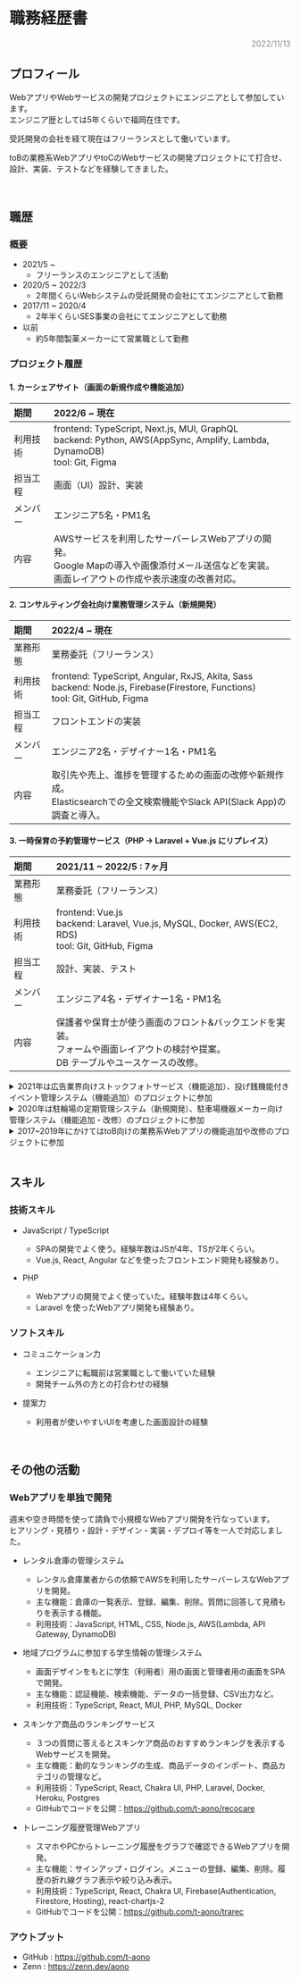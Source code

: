 <!--
【参考】
ソフトウェアエンジニアとしての職務経歴書の書き方を考えました　https://zenn.dev/st43/articles/4d65cc4d0809fc
見たいエンジニアの職務経歴書の書き方　https://qiita.com/newta/items/77eb14b1d67bc7ef1980

【サンプル】
https://kwappa.github.io/logs/resume/
https://www.notion.so/Call-for-Job-Offers-6406f6ec4ecc4d51a2a99462b5bda032
-->

<!-- １２３４５６７８９０１２３４５６７８９０１２３４５６７８９０１２３４５６７８ -->

# 職務経歴書

<div style="text-align: right; opacity: 0.5;">
2022/11/13
</div>

## プロフィール

WebアプリやWebサービスの開発プロジェクトにエンジニアとして参加しています。  
エンジニア歴としては5年くらいで福岡在住です。

受託開発の会社を経て現在はフリーランスとして働いています。  

toBの業務系WebアプリやtoCのWebサービスの開発プロジェクトにて打合せ、設計、実装、テストなどを経験してきました。

<br/>

## 職歴

### 概要

- 2021/5 ~ 
 	- フリーランスのエンジニアとして活動
- 2020/5 ~ 2022/3 
 	- 2年間くらいWebシステムの受託開発の会社にてエンジニアとして勤務
- 2017/11 ~ 2020/4
	- 2年半くらいSES事業の会社にてエンジニアとして勤務
- 以前
 	- 約5年間製薬メーカーにて営業職として勤務

### プロジェクト履歴

#### 1. カーシェアサイト（画面の新規作成や機能追加） 
| 期間 | 2022/6 ~ 現在
| :--- | :---
| 利用技術 | frontend: TypeScript, Next.js, MUI, GraphQL <br/> backend: Python, AWS(AppSync, Amplify, Lambda, DynamoDB) <br/> tool: Git, Figma
| 担当工程 | 画面（UI）設計、実装
| メンバー | エンジニア5名・PM1名
| 内容 | AWSサービスを利用したサーバーレスWebアプリの開発。<br/>Google Mapの導入や画像添付メール送信などを実装。<br/>画面レイアウトの作成や表示速度の改善対応。

#### 2. コンサルティング会社向け業務管理システム（新規開発）

| 期間  | 2022/4 ~ 現在 
| :--- | :---
| 業務形態 | 業務委託（フリーランス） 
| 利用技術 | frontend: TypeScript, Angular, RxJS, Akita, Sass <br/> backend: Node.js, Firebase(Firestore, Functions) <br/> tool: Git, GitHub, Figma
| 担当工程 | フロントエンドの実装
| メンバー | エンジニア2名・デザイナー1名・PM1名
| 内容     | 取引先や売上、進捗を管理するための画面の改修や新規作成。<br/>Elasticsearchでの全文検索機能やSlack API(Slack App)の調査と導入。

#### 3. 一時保育の予約管理サービス（PHP → Laravel + Vue.js にリプレイス）

| 期間     | 2021/11 ~ 2022/5 : 7ヶ月
| :--- | :---
| 業務形態 | 業務委託（フリーランス）
| 利用技術 | frontend: Vue.js <br/> backend: Laravel, Vue.js, MySQL, Docker, AWS(EC2, RDS) <br/> tool: Git, GitHub, Figma
| 担当工程 | 設計、実装、テスト
| メンバー | エンジニア4名・デザイナー1名・PM1名
| 内容     | 保護者や保育士が使う画面のフロント&バックエンドを実装。<br/>フォームや画面レイアウトの検討や提案。<br/>DB テーブルやユースケースの改修。

<details>
<summary>2021年は広告業界向けストックフォトサービス（機能追加）、投げ銭機能付きイベント管理システム（機能追加）のプロジェクトに参加</summary>

#### 4. 広告業界向けストックフォトサービス（機能追加）
| 期間     | 2021/5 ~ 2021/10 : 6ヶ月 
| :--- | :--- |
| 業務形態 | 業務委託（フリーランス）    
| 利用技術 | Laravel, Vue.js, Sass, MySQL, Nginx, Docker, AWS(EC2, RDS), Git, GitHub 
| 担当工程 | 設計、実装、テスト          
| メンバー | エンジニア3名・PM1名    
| 内容     | 広告画像と関連情報を管理する画面のフロント&バックエンドを実装。<br/>要望をもとに調査やissue作成。<br/>画面表示速度の改善対応。 

#### 5. 投げ銭機能付きイベント管理システム（機能追加）

| 期間     | 2021/7 ~ 2021/9 : 3ヶ月               
| :--- | :--- |
| 業務形態 | 正社員（受託開発の会社に所属）            
| 利用技術 | TypeScript, React, Node.js, Express, Firebase(Firestore, Functions), Git
| 担当工程 | 実装、テスト                              
| メンバー | エンジニア1名・PM1名                  
| 内容     | 小メンバーイベントの管理画面と利用者画面の一部を作成。<br/>フロントエンドをメインで担当。<br/>投げ銭機能やイベント管理、ユーザー管理機能などを実装。

</details>

<details>
<summary>2020年は駐輪場の定期管理システム（新規開発）、駐車場機器メーカー向け管理システム（機能追加・改修）のプロジェクトに参加</summary>

#### 6. 駐輪場の定期管理システム（新規開発）

| 期間     | 2020/10 ~ 2022/3 : 1年6ヶ月                        
| :--- | :--- |
| 業務形態 | 正社員（受託開発の会社に所属）                      
| 利用技術 | PHP, JavaScript, jQuery, HTML, CSS, MySQL, Apache, Docker, Linux                  
| 担当工程 | 打合せ、画面設計、データベース設計、実装、テスト    
| メンバー | エンジニア1名・PM1名                            
| 内容     | 利用者用の画面、管理者用の画面のフロント&バックエンド開発。<br/>利用登録や定期の更新などの画面を作成。<br/>施設の管理や利用状況の管理画面も作成。

#### 7. 駐車場機器メーカー向け管理システム（機能追加・改修）

| 期間     | 2020/5 ~ 2022/3 : 1年10ヶ月                                    
| :--- | :--- |
| 業務形態 | 正社員（受託開発の会社に所属）                                        
| 利用技術 | PHP, JavaScript, jQuery, Node.js, HTML, CSS, MySQL, Apache, Docker, Linux                           
| 担当工程 | 打合せ、画面設計、データベース設計、実装、テスト                      
| メンバー | エンジニア1名・PM1名                                              
| 内容     | 精算機との通信部分や画面表示処理の調査や実装。<br/>外部からアクセスするためのAPI作成。<br/>QRコードクーポンの管理機能の作成。<br/>精算機のバージョンファイルの遠隔管理機能の作成。

</details>

<details>
<summary>2017~2019年にかけてはtoB向けの業務系Webアプリの機能追加や改修のプロジェクトに参加</summary>

#### 8. 知財管理システムの機能追加

| 期間     | 2019/5 ~ 2020/4 : 1年 
| :--- | :---
| 業務形態 | 正社員（SES） 
| 利用技術 | PHP, JavaScript, HTML, CSS, MySQL, Apache, Linux
| 担当工程 | 実装、テスト  
| メンバー | エンジニア4名、PM1名
| 内容     | 要件定義をもとに画面設計やDB設計、実装などを担当。

#### 9. 病院向け業務システムの保守開発

| 期間     | 2018/9 ~ 2019/4 : 8ヶ月 
| :--- | :---
| 業務形態 | 正社員（SES） 
| 利用技術 | Java, JavaFX, JUnit
| 担当工程 | 実装、テスト  
| メンバー    | エンジニア8名、PL2名
| 内容    | 詳細設計に基づいて機能の実装、テストの仕様書作成、JUnitを使ったテストコードの実装。

#### 10. 銀行向け業務システムの保守開発

| 期間     | 2017/11 ~ 2018/8 : 10ヶ月
| :--- | :---
| 業務形態 | 正社員（SES） 
| 利用技術 | Java, VB, SQLServer
| 担当工程 | 実装、テスト  
| メンバー | エンジニア6名、PM1名
| 内容     | クライアントの要望をもとに機能の改修やツール作成、バグの調査、画面操作テスト。

</details>

<br/>

## スキル

### 技術スキル

- JavaScript / TypeScript
	- SPAの開発でよく使う。経験年数はJSが4年、TSが2年くらい。
	- Vue.js, React, Angular などを使ったフロントエンド開発も経験あり。

- PHP
	- Webアプリの開発でよく使っていた。経験年数は4年くらい。
	- Laravel を使ったWebアプリ開発も経験あり。

### ソフトスキル

- コミュニケーション力
    - エンジニアに転職前は営業職として働いていた経験
    - 開発チーム外の方との打合わせの経験

- 提案力
    - 利用者が使いやすいUIを考慮した画面設計の経験

<br/>

## その他の活動

### Webアプリを単独で開発

週末や空き時間を使って請負で小規模なWebアプリ開発を行なっています。  
ヒアリング・見積り・設計・デザイン・実装・デプロイ等を一人で対応しました。

- レンタル倉庫の管理システム
    - レンタル倉庫業者からの依頼でAWSを利用したサーバーレスなWebアプリを開発。
    - 主な機能：倉庫の一覧表示、登録、編集、削除。質問に回答して見積もりを表示する機能。
    - 利用技術：JavaScript, HTML, CSS, Node.js, AWS(Lambda, API Gateway, DynamoDB)

- 地域プログラムに参加する学生情報の管理システム
    - 画面デザインをもとに学生（利用者）用の画面と管理者用の画面をSPAで開発。
    - 主な機能：認証機能、検索機能、データの一括登録、CSV出力など。
    - 利用技術：TypeScript, React, MUI, PHP, MySQL, Docker

- スキンケア商品のランキングサービス
	- ３つの質問に答えるとスキンケア商品のおすすめランキングを表示するWebサービスを開発。
	- 主な機能：動的なランキングの生成、商品データのインポート、商品カテゴリの管理など。
	- 利用技術：TypeScript, React, Chakra UI, PHP, Laravel, Docker, Heroku, Postgres 
	- GitHubでコードを公開：<a href="https://github.com/t-aono/recocare" target="_blank">https://github.com/t-aono/recocare</a>

- トレーニング履歴管理Webアプリ
	- スマホやPCからトレーニング履歴をグラフで確認できるWebアプリを開発。
    - 主な機能：サインアップ・ログイン。メニューの登録、編集、削除。履歴の折れ線グラフ表示や絞り込み表示。
	- 利用技術：TypeScript, React, Chakra UI, Firebase(Authentication, Firestore, Hosting), react-chartjs-2
	- GitHubでコードを公開：<a href="https://github.com/t-aono/trarec" target="_blank">https://github.com/t-aono/trarec</a>

### アウトプット

- GitHub : <a href="https://github.com/t-aono" target="_blank">https://github.com/t-aono</a>  
- Zenn : <a href="https://zenn.dev/aono" target="_blank">https://zenn.dev/aono</a>
